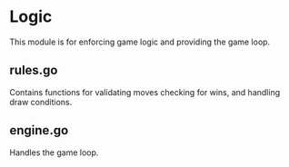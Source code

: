 # Logic

This module is for enforcing game logic and providing the game loop.

## rules.go

Contains functions for validating moves checking for wins, and handling draw conditions.

## engine.go

Handles the game loop.
